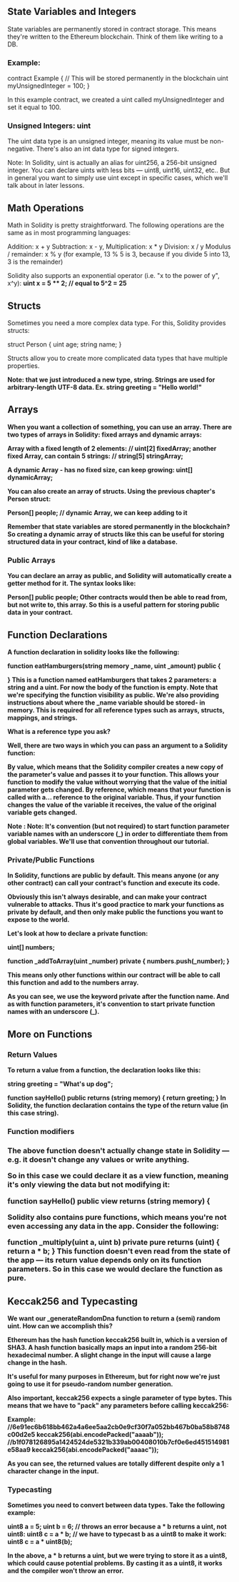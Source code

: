 
<h2> State Variables and Integers </h2>

State variables are permanently stored in contract storage. This means they're written to the Ethereum blockchain. Think of them like writing to a DB.

<h3>Example:</h3>

contract Example {
  // This will be stored permanently in the blockchain
  uint myUnsignedInteger = 100;
}

In this example contract, we created a uint called myUnsignedInteger and set it equal to 100.

<h3>Unsigned Integers: uint</h3>

The uint data type is an unsigned integer, meaning its value must be non-negative. There's also an int data type for signed integers.

Note: In Solidity, uint is actually an alias for uint256, a 256-bit unsigned integer. You can declare uints with less bits — uint8, uint16, uint32, etc.. But in general you want to simply use uint except in specific cases, which we'll talk about in later lessons.

<h2> Math Operations </h2>

Math in Solidity is pretty straightforward. The following operations are the same as in most programming languages:

Addition: x + y
Subtraction: x - y,
Multiplication: x * y
Division: x / y
Modulus / remainder: x % y (for example, 13 % 5 is 3, because if you divide 5 into 13, 3 is the remainder)

Solidity also supports an exponential operator (i.e. "x to the power of y", x^y):
<b>uint x = 5 ** 2; // equal to 5^2 = 25 </b>

<h2> Structs </h2>

Sometimes you need a more complex data type. For this, Solidity provides structs:

struct Person {
  uint age;
  string name;
}

Structs allow you to create more complicated data types that have multiple properties.

<b> Note: that we just introduced a new type, string. Strings are used for arbitrary-length UTF-8 data. Ex. string greeting = "Hello world!" <b>

<h2> Arrays </h2>

When you want a collection of something, you can use an array. There are two types of arrays in Solidity: fixed arrays and dynamic arrays:

Array with a fixed length of 2 elements:
// uint[2] fixedArray;
another fixed Array, can contain 5 strings:
// string[5] stringArray;

A dynamic Array - has no fixed size, can keep growing:
uint[] dynamicArray;

You can also create an array of structs. Using the previous chapter's Person struct:

Person[] people; // dynamic Array, we can keep adding to it

Remember that state variables are stored permanently in the blockchain? So creating a dynamic array of structs like this can be useful for storing structured data in your contract, kind of like a database.

<h3> Public Arrays </h3>

You can declare an array as public, and Solidity will automatically create a getter method for it. The syntax looks like:

Person[] public people;
Other contracts would then be able to read from, but not write to, this array. So this is a useful pattern for storing public data in your contract.

<h2> Function Declarations </h2>

A function declaration in solidity looks like the following:

function eatHamburgers(string memory _name, uint _amount) public {

}
This is a function named eatHamburgers that takes 2 parameters: a string and a uint. For now the body of the function is empty. Note that we're specifying the function visibility as public. We're also providing instructions about where the _name variable should be stored- in memory. This is required for all reference types such as arrays, structs, mappings, and strings.

What is a reference type you ask?

Well, there are two ways in which you can pass an argument to a Solidity function:

By value, which means that the Solidity compiler creates a new copy of the parameter's value and passes it to your function. This allows your function to modify the value without worrying that the value of the initial parameter gets changed.
By reference, which means that your function is called with a... reference to the original variable. Thus, if your function changes the value of the variable it receives, the value of the original variable gets changed.

Note : 
Note: It's convention (but not required) to start function parameter variable names with an underscore (_) in order to differentiate them from global variables. We'll use that convention throughout our tutorial.

<h3> Private/Public Functions </h3>

In Solidity, functions are public by default. This means anyone (or any other contract) can call your contract's function and execute its code.

Obviously this isn't always desirable, and can make your contract vulnerable to attacks. Thus it's good practice to mark your functions as private by default, and then only make public the functions you want to expose to the world.

Let's look at how to declare a private function:

uint[] numbers;

function _addToArray(uint _number) private {
  numbers.push(_number);
}

This means only other functions within our contract will be able to call this function and add to the numbers array.

As you can see, we use the keyword private after the function name. And as with function parameters, it's convention to start private function names with an underscore (_).

<h2> More on Functions </h2>

<h3> Return Values </h3>

To return a value from a function, the declaration looks like this:

string greeting = "What's up dog";

function sayHello() public returns (string memory) {
  return greeting;
}
In Solidity, the function declaration contains the type of the return value (in this case string).

<h3> Function modifiers <h3>
The above function doesn't actually change state in Solidity — e.g. it doesn't change any values or write anything.

So in this case we could declare it as a view function, meaning it's only viewing the data but not modifying it:

function sayHello() public view returns (string memory) {


Solidity also contains pure functions, which means you're not even accessing any data in the app. Consider the following:

function _multiply(uint a, uint b) private pure returns (uint) {
  return a * b;
}
This function doesn't even read from the state of the app — its return value depends only on its function parameters. So in this case we would declare the function as pure.

<h2> Keccak256 and Typecasting </h2>

We want our _generateRandomDna function to return a (semi) random uint. How can we accomplish this?

Ethereum has the hash function keccak256 built in, which is a version of SHA3. A hash function basically maps an input into a random 256-bit hexadecimal number. A slight change in the input will cause a large change in the hash.

It's useful for many purposes in Ethereum, but for right now we're just going to use it for pseudo-random number generation.

Also important, keccak256 expects a single parameter of type bytes. This means that we have to "pack" any parameters before calling keccak256:

Example:
//6e91ec6b618bb462a4a6ee5aa2cb0e9cf30f7a052bb467b0ba58b8748c00d2e5
keccak256(abi.encodePacked("aaaab"));
//b1f078126895a1424524de5321b339ab00408010b7cf0e6ed451514981e58aa9
keccak256(abi.encodePacked("aaaac"));

As you can see, the returned values are totally different despite only a 1 character change in the input.

<h3> Typecasting </h3>

Sometimes you need to convert between data types. Take the following example:

uint8 a = 5;
uint b = 6;
// throws an error because a * b returns a uint, not uint8:
uint8 c = a * b;
// we have to typecast b as a uint8 to make it work:
uint8 c = a * uint8(b);

In the above, a * b returns a uint, but we were trying to store it as a uint8, which could cause potential problems. By casting it as a uint8, it works and the compiler won't throw an error.
